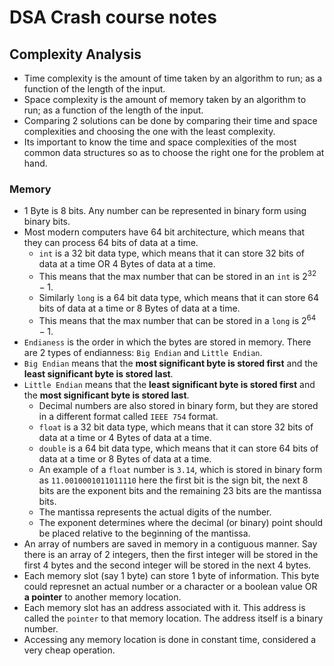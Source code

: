 # DSA Crash course notes

## Complexity Analysis
- Time complexity is the amount of time taken by an algorithm to run; as a function of the length of the input.
- Space complexity is the amount of memory taken by an algorithm to run; as a function of the length of the input.  
- Comparing 2 solutions can be done by comparing their time and space complexities and choosing the one with the least complexity.
- Its important to know the time and space complexities of the most common data structures so as to choose the right one for the problem at hand.

### Memory
- 1 Byte is 8 bits. Any number can be represented in binary form using binary bits.
- Most modern computers have 64 bit architecture, which means that they can process 64 bits of data at a time.
    - `int` is a 32 bit data type, which means that it can store 32 bits of data at a time OR 4 Bytes of data at a time. 
    - This means that the max number that can be stored in an `int` is $2^{32} - 1$.
    - Similarly `long` is a 64 bit data type, which means that it can store 64 bits of data at a time or 8 Bytes of data at a time.
    - This means that the max number that can be stored in a `long` is $2^{64} - 1$.
- `Endianess` is the order in which the bytes are stored in memory. There are 2 types of endianness: `Big Endian` and `Little Endian`. 
- `Big Endian` means that the **most significant byte is stored first** and the **least significant byte is stored last**.
- `Little Endian` means that the **least significant byte is stored first** and the **most significant byte is stored last**.
    - Decimal numbers are also stored in binary form, but they are stored in a different format called `IEEE 754` format.
    - `float` is a 32 bit data type, which means that it can store 32 bits of data at a time or 4 Bytes of data at a time.
    - `double` is a 64 bit data type, which means that it can store 64 bits of data at a time or 8 Bytes of data at a time.
    - An example of a `float` number is `3.14`, which is stored in binary form as `11.0010001011011110` 
    here the first bit is the sign bit, the next 8 bits are the exponent bits and the remaining 23 bits are the mantissa bits. 
    - The mantissa represents the actual digits of the number.
    - The exponent determines where the decimal (or binary) point should be placed relative to the beginning of the mantissa.
- An array of numbers are saved in memory in a contiguous manner. Say there is an array of 2 integers, then the first integer will be stored in the first 4 bytes and the second integer will be stored in the next 4 bytes.
- Each memory slot (say 1 byte) can store 1 byte of information. This byte could represnet an actual number or a character or a boolean value OR **a pointer** to another memory location.
- Each memory slot has an address associated with it. This address is called the `pointer` to that memory location. The address itself is a binary number.
- Accessing any memory location is done in constant time, considered a very cheap operation.
